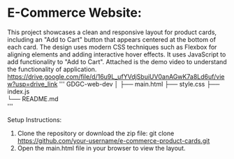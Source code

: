 # E-Commerce Website:
This project showcases a clean and responsive layout for product cards, including an "Add to Cart" button that appears centered at the bottom of each card. The design uses modern CSS techniques such as Flexbox for aligning elements and adding interactive hover effects. It uses JavaScript to add functionality to "Add to Cart". 
Attached is the demo video to understand the functionality of application.
https://drive.google.com/file/d/16u9L_ufYVdjSbuiUV0anAGwK7a8Ld6uf/view?usp=drive_link
'''
GDGC-web-dev
│
├── main.html
├── style.css
├── index.js         
└── README.md    
'''

Setup Instructions:
1. Clone the repository or download the zip file: git clone https://github.com/your-username/e-commerce-product-cards.git
2. Open the main.html file in your browser to view the layout.
